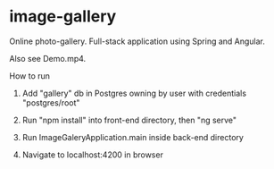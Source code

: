 # image-gallery

Online photo-gallery. Full-stack application using Spring and Angular.

Also see Demo.mp4.

How to run

1. Add "gallery" db in Postgres owning by user with credentials "postgres/root"

2. Run "npm install" into front-end directory, then "ng serve"

3. Run ImageGaleryApplication.main inside back-end directory

4. Navigate to localhost:4200 in browser
